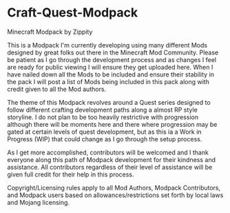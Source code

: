 # Craft-Quest-Modpack
Minecraft Modpack by Zippity

This is a Modpack I'm currently developing using many different Mods designed by great folks out there in the Minecraft Mod Community. Please be patient as I go through the development process and as changes I feel are ready for public viewing I will ensure they get uploaded here. When I have nailed down all the Mods to be included and ensure their stability in the pack I will post a list of Mods being included in this pack along with credit given to all the Mod authors.

The theme of this Modpack revolves around a Quest series designed to follow different crafting development paths along a almost RP style storyline. I do not plan to be too heavily restrictive with progression although there will be moments here and there where progression may be gated at certain levels of quest development, but as this ia a Work in Progress (WIP) that could change as I go through the setup process.

As I get more accomplished, contributors will be welcomed and I thank everyone along this path of Modpack development for their kindness and assistance. All contributors regardless of their level of assistance will be given full credit for their help in this process.

Copyright/Licensing rules apply to all Mod Authors, Modpack Contributors, and Modpack users based on allowances/restrictions set forth by local laws and Mojang licensing.
